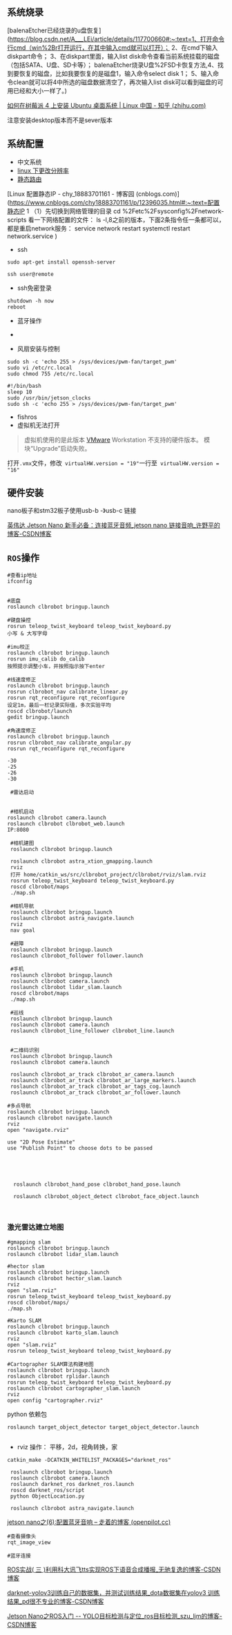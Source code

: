 ## 系统烧录

[balenaEtcher已经烧录的u盘恢复](https://blog.csdn.net/A___LEi/article/details/117700660#:~:text=1、打开命令行cmd（win%2Br打开运行，在其中输入cmd就可以打开）； 2、在cmd下输入diskpart命令； 3、在diskpart里面，输入list disk命令查看当前系统挂载的磁盘（包括SATA、U盘、SD卡等）； balenaEtcher烧录U盘%2FSD卡恢复方法,4、找到要恢复的磁盘，比如我要恢复的是磁盘1，输入命令select disk 1； 5、输入命令clean就可以将4中所选的磁盘数据清空了，再次输入list disk可以看到磁盘的可用已经和大小一样了。)



[如何在树莓派 4 上安装 Ubuntu 桌面系统 | Linux 中国 - 知乎 (zhihu.com)](https://zhuanlan.zhihu.com/p/413743940)

注意安装desktop版本而不是sever版本



## 系统配置

- 中文系统
- [linux 下更改分辨率](https://blog.csdn.net/SueMagic/article/details/89399959)
- [静态路由](https://blog.csdn.net/u010521062/article/details/114067036)

[Linux 配置静态IP - chy_18883701161 - 博客园 (cnblogs.com)](https://www.cnblogs.com/chy18883701161/p/12396035.html#:~:text=配置静态IP 1 （1）先切换到网络管理的目录 cd %2Fetc%2Fsysconfig%2Fnetwork-scripts 看一下网络配置的文件： ls -l,8之前的版本，下面2条指令任一条都可以，都是重启network服务： service network restart systemctl restart network.service )



- ssh

```
sudo apt-get install openssh-server

ssh user@remote
```



- ssh免密登录

```
shutdown -h now
reboot

```



- 蓝牙操作
- 

- 风扇安装与控制

```
sudo sh -c 'echo 255 > /sys/devices/pwm-fan/target_pwm'
sudo vi /etc/rc.local
sudo chmod 755 /etc/rc.local
```

```
#!/bin/bash
sleep 10
sudo /usr/bin/jetson_clocks
sudo sh -c 'echo 255 > /sys/devices/pwm-fan/target_pwm'
```

- fishros
- 虚拟机无法打开

> 虚拟机使用的是此版本 [VMware](https://so.csdn.net/so/search?q=VMware&spm=1001.2101.3001.7020) Workstation 不支持的硬件版本。
> 模块“Upgrade”启动失败。

打开`.vmx`文件，修改` virtualHW.version = "19"`一行至` virtualHW.version = "16"` 





## 硬件安装

nano板子和stm32板子使用usb-b -》usb-c 链接

[英伟达 Jetson Nano 新手必备：连接蓝牙音频_jetson nano 链接音响_许野平的博客-CSDN博客](https://blog.csdn.net/quicmous/article/details/115174779)

## 



## `ROS`操作

````shell
#查看ip地址
ifconfig


#底盘
roslaunch clbrobot bringup.launch

#键盘操控
rosrun teleop_twist_keyboard teleop_twist_keyboard.py
小写 & 大写字母

#imu校正
roslaunch clbrobot bringup.launch
rosrun imu_calib do_calib
按照提示调整小车，并按照指示按下enter

#线速度修正
roslaunch clbrobot bringup.launch
rosrun clbrobot_nav calibrate_linear.py
rosrun rqt_reconfigure rqt_reconfigure
设定1m，最后一栏记录实际值，多次实验平均
roscd clbrobot/launch
gedit bringup.launch

#角速度修正
roslaunch clbrobot bringup.launch
rosrun clbrobot_nav calibrate_angular.py
rosrun rqt_reconfigure rqt_reconfigure

-30
-25
-26
-30

 #雷达启动


 #相机启动
roslaunch clbrobot camera.launch
roslaunch clbrobot clbrobot_web.launch
IP:8080

 #相机建图
 roslaunch clbrobot bringup.launch
 
 roslaunch clbrobot astra_xtion_gmapping.launch
 rviz
 打开 home/catkin_ws/src/clbrobot_project/clbrobot/rviz/slam.rviz
 rosrun teleop_twist_keyboard teleop_twist_keyboard.py
 roscd clbrobot/maps
 ./map.sh
 
 #相机导航
 roslaunch clbrobot bringup.launch
 roslaunch clbrobot astra_navigate.launch
 rviz
 nav goal
 
 #避障
 roslaunch clbrobot bringup.launch
 roslaunch clbrobot_follower follower.launch
 
 #手机
 roslaunch clbrobot bringup.launch
 roslaunch clbrobot camera.launch
 roslaunch clbrobot lidar_slam.launch
 roscd clbrobot/maps
 ./map.sh
 
 #巡线
 roslaunch clbrobot bringup.launch
 roslaunch clbrobot camera.launch
 roslaunch clbrobot_line_follower clbrobot_line.launch
 
 
 #二维码识别
 roslaunch clbrobot bringup.launch
 roslaunch clbrobot camera.launch
 
 roslaunch clbrobot_ar_track clbrobot_ar_camera.launch
 roslaunch clbrobot_ar_track clbrobot_ar_large_markers.launch
 roslaunch clbrobot_ar_track clbrobot_ar_tags_cog.launch
 roslaunch clbrobot_ar_track clbrobot_ar_follower.launch
 
#多点导航
roslaunch clbrobot bringup.launch
roslaunch clbrobot navigate.launch
rviz
open "navigate.rviz"

use "2D Pose Estimate"
use "Publish Point" to choose dots to be passed

  
 
 
 
  roslaunch clbrobot_hand_pose clbrobot_hand_pose.launch
  
  roslaunch clbrobot_object_detect clbrobot_face_object.launch
  
  
````



### 激光雷达建立地图

```shell
#gmapping slam
roslaunch clbrobot bringup.launch
roslaunch clbrobot lidar_slam.launch

#hector slam
roslaunch clbrobot bringup.launch
roslaunch clbrobot hector_slam.launch
rviz
open "slam.rviz"
rosrun teleop_twist_keyboard teleop_twist_keyboard.py
roscd clbrobot/maps/
./map.sh

#Karto SLAM
roslaunch clbrobot bringup.launch
roslaunch clbrobot karto_slam.launch
rviz
open "slam.rviz"
rosrun teleop_twist_keyboard teleop_twist_keyboard.py

#Cartographer SLAM算法构建地图
roslaunch clbrobot bringup.launch
roslaunch clbrobot rplidar.launch
rosrun teleop_twist_keyboard teleop_twist_keyboard.py
roslaunch clbrobot cartographer_slam.launch
rviz
open config "cartographer.rviz"
```

python 依赖包

```
roslaunch target_object_detector target_object_detector.launch
```

```

```

- rviz 操作： 平移，2d，视角转换，家



```shell
catkin_make -DCATKIN_WHITELIST_PACKAGES="darknet_ros"

 roslaunch clbrobot bringup.launch
 roslaunch clbrobot camera.launch
 roslaunch darknet_ros darknet_ros.launch
 roscd darknet_ros/script
 python ObjectLocation.py
 
 roslaunch clbrobot astra_navigate.launch
```

[jetson nano之(6):配置蓝牙音响 – 走着的博客 (openpilot.cc)](https://blog.openpilot.cc/archives/2307)

```
#查看摄像头
rqt_image_view

#蓝牙连接
```

[ROS实战( 三 )利用科大讯飞tts实现ROS下语音合成播报_无驰复逸的博客-CSDN博客](https://blog.csdn.net/weixin_40522162/article/details/80525758)



[darknet-yolov3训练自己的数据集，并测试训练结果_dota数据集在yolov3 训练结果_pd很不专业的博客-CSDN博客](https://blog.csdn.net/qq_42145185/article/details/105816128)

[Jetson Nano之ROS入门 -- YOLO目标检测与定位_ros目标检测_szu_ljm的博客-CSDN博客](https://blog.csdn.net/m0_55202222/article/details/132016297)





# 
